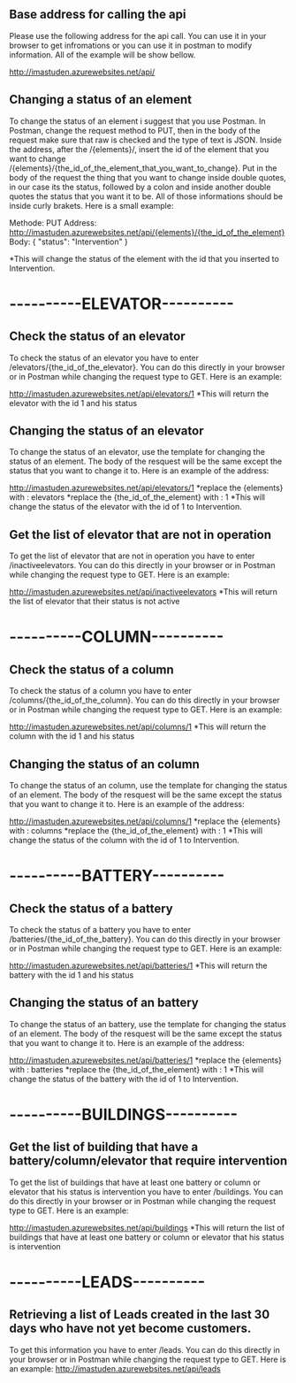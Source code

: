 

## Base address for calling the api
Please use the following address for the api call. You can use it in your browser to get infromations or you can use it in postman to modify information. All of the example will be show bellow.

http://imastuden.azurewebsites.net/api/




## Changing a status of an element
To change the status of an element i suggest that you use Postman.
In Postman, change the request method to PUT, then in the body of the request make sure that raw is checked and the type of text is JSON. Inside the address, after the /{elements}/, insert the id of the element that you want to change   /{elements}/{the_id_of_the_element_that_you_want_to_change}. Put in the body of the request the thing that you want to change inside double quotes, in our case its the status, followed by a colon and inside another double quotes the status that you want it to be.
All of those informations should be inside curly brakets. Here is a small example:


Methode: PUT   Address: http://imastuden.azurewebsites.net/api/{elements}/{the_id_of_the_element} 
Body:
{
    "status": "Intervention"
}

*This will change the status of the element with the id that you inserted to Intervention.






# ----------ELEVATOR---------- #
## Check the status of an elevator
To check the status of an elevator you have to enter /elevators/{the_id_of_the_elevator}. You can do this directly in your browser or in Postman while changing the request type to GET. Here is an example: 

http://imastuden.azurewebsites.net/api/elevators/1
*This will return the elevator with the id 1 and his status

## Changing the status of an elevator
To change the status of an elevator, use the template for changing the status of an element. The body of the resquest will be the same except the status that you want to change it to. Here is an example of the address:

http://imastuden.azurewebsites.net/api/elevators/1
*replace the {elements} with : elevators
*replace the {the_id_of_the_element} with : 1
*This will change the status of the elevator with the id of 1 to Intervention.

## Get the list of elevator that are not in operation
To get the list of elevator that are not in operation you have to enter /inactiveelevators. You can do this directly in your browser or in Postman while changing the request type to GET. Here is an example:

http://imastuden.azurewebsites.net/api/inactiveelevators
*This will return the list of elevator that their status is not active






# ----------COLUMN---------- #
## Check the status of a column
To check the status of a column you have to enter /columns/{the_id_of_the_column}. You can do this directly in your browser or in Postman while changing the request type to GET.  Here is an example:

http://imastuden.azurewebsites.net/api/columns/1
*This will return the column with the id 1 and his status

## Changing the status of an column
To change the status of an column, use the template for changing the status of an element. The body of the resquest will be the same except the status that you want to change it to. Here is an example of the address:

http://imastuden.azurewebsites.net/api/columns/1
*replace the {elements} with : columns
*replace the {the_id_of_the_element} with : 1
*This will change the status of the column with the id of 1 to Intervention.






# ----------BATTERY---------- #
## Check the status of a battery
To check the status of a battery you have to enter /batteries/{the_id_of_the_battery}. You can do this directly in your browser or in Postman while changing the request type to GET.  Here is an example:

http://imastuden.azurewebsites.net/api/batteries/1
*This will return the battery with the id 1 and his status

## Changing the status of an battery
To change the status of an battery, use the template for changing the status of an element. The body of the resquest will be the same except the status that you want to change it to. Here is an example of the address:

http://imastuden.azurewebsites.net/api/batteries/1
*replace the {elements} with : batteries
*replace the {the_id_of_the_element} with : 1
*This will change the status of the battery with the id of 1 to Intervention.






# ----------BUILDINGS---------- #
## Get the list of building that have a battery/column/elevator that require intervention
To get the list of buildings that have at least one battery or column or elevator that his status is intervention you have to enter /buildings. You can do this directly in your browser or in Postman while changing the request type to GET. Here is an example:

http://imastuden.azurewebsites.net/api/buildings
*This will return the list of buildings that have at least one battery or column or elevator that his status is intervention






# ----------LEADS---------- #
## Retrieving a list of Leads created in the last 30 days who have not yet become customers.
To get this information you have to enter /leads. You can do this directly in your browser or in Postman while changing the request type to GET. Here is an example:
http://imastuden.azurewebsites.net/api/leads
